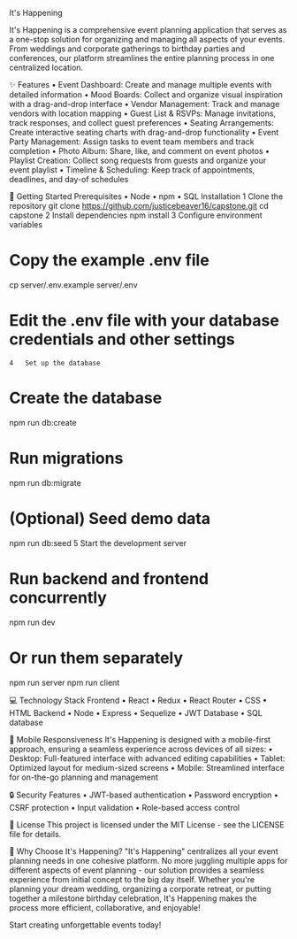It's Happening

It's Happening is a comprehensive event planning application that serves as a one-stop solution for organizing and managing all aspects of your events. From weddings and corporate gatherings to birthday parties and conferences, our platform streamlines the entire planning process in one centralized location.

✨ Features
	•	Event Dashboard: Create and manage multiple events with detailed information
	•	Mood Boards: Collect and organize visual inspiration with a drag-and-drop interface
	•	Vendor Management: Track and manage vendors with location mapping
	•	Guest List & RSVPs: Manage invitations, track responses, and collect guest preferences
	•	Seating Arrangements: Create interactive seating charts with drag-and-drop functionality
	•	Event Party Management: Assign tasks to event team members and track completion
	•	Photo Album: Share, like, and comment on event photos
	•	Playlist Creation: Collect song requests from guests and organize your event playlist
	•	Timeline & Scheduling: Keep track of appointments, deadlines, and day-of schedules

🚀 Getting Started
Prerequisites
	•	Node
	•	npm
	•	SQL
Installation
	1	Clone the repository
git clone https://github.com/justicebeaver16/capstone.git
cd capstone
	2	Install dependencies
npm install
	3	Configure environment variables
# Copy the example .env file
cp server/.env.example server/.env

# Edit the .env file with your database credentials and other settings
	4	Set up the database
# Create the database
npm run db:create

# Run migrations
npm run db:migrate

# (Optional) Seed demo data
npm run db:seed
	5	Start the development server
# Run backend and frontend concurrently
npm run dev

# Or run them separately
npm run server
npm run client

💻 Technology Stack
Frontend
	•	React
	•	Redux
	•	React Router
	•	CSS
    •   HTML
Backend
	•	Node
	•	Express
	•	Sequelize
	•	JWT
Database
	•	SQL database

📱 Mobile Responsiveness
It's Happening is designed with a mobile-first approach, ensuring a seamless experience across devices of all sizes:
	•	Desktop: Full-featured interface with advanced editing capabilities
	•	Tablet: Optimized layout for medium-sized screens
	•	Mobile: Streamlined interface for on-the-go planning and management

🔒 Security Features
	•	JWT-based authentication
	•	Password encryption
	•	CSRF protection
	•	Input validation
	•	Role-based access control

📝 License
This project is licensed under the MIT License - see the LICENSE file for details.

🎉 Why Choose It's Happening?
"It's Happening" centralizes all your event planning needs in one cohesive platform. No more juggling multiple apps for different aspects of event planning - our solution provides a seamless experience from initial concept to the big day itself.
Whether you're planning your dream wedding, organizing a corporate retreat, or putting together a milestone birthday celebration, It's Happening makes the process more efficient, collaborative, and enjoyable!

Start creating unforgettable events today!